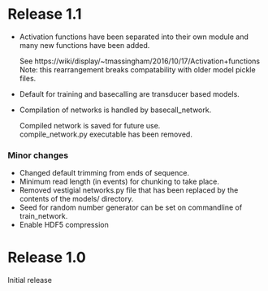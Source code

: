 Release 1.1
===========
* Activation functions have been separated into their own module and many new functions have been added.

    See https://wiki/display/~tmassingham/2016/10/17/Activation+functions  
    Note: this rearrangement breaks compatability with older model pickle files.
* Default for training and basecalling are transducer based models.
* Compilation of networks is handled by basecall_network.

    Compiled network is saved for future use.  
    compile_network.py executable has been removed.


### Minor changes

* Changed default trimming from ends of sequence.
* Minimum read length (in events) for chunking to take place.
* Removed vestigial networks.py file that has been replaced by the contents of the models/ directory.
* Seed for random number generator can be set on commandline of train_network.
* Enable HDF5 compression

Release 1.0
===========
Initial release
